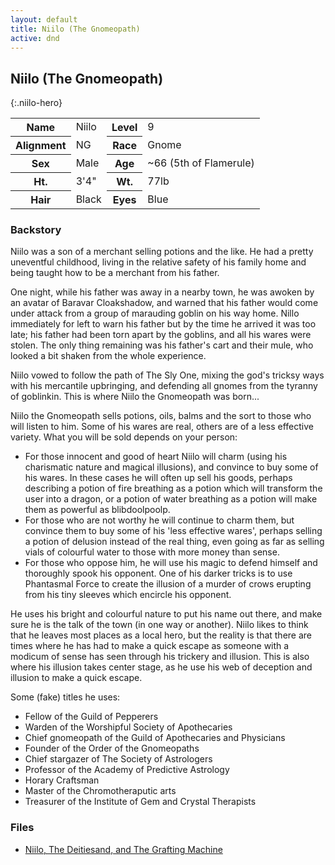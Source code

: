 ```yaml
---
layout: default
title: Niilo (The Gnomeopath)
active: dnd
---
```


## Niilo (The Gnomeopath)
{:.niilo-hero}

<table>
  <tr><th>Name</th><td>Niilo</td><th>Level</th><td>9</td></tr>
  <tr><th>Alignment</th><td>NG</td><th>Race</th><td>Gnome</td></tr>
  <tr><th>Sex</th><td>Male</td><th>Age</th><td>~66 (5th of Flamerule)</td></tr>
  <tr><th>Ht.</th><td>3'4"</td><th>Wt.</th><td>77lb</td></tr>
  <tr><th>Hair</th><td>Black</td><th>Eyes</th><td>Blue</td></tr>
</table>

### Backstory

Niilo was a son of a merchant selling potions and the like. He had a pretty uneventful childhood, living in the relative safety of his family home and being taught how to be a merchant from his father.

One night, while his father was away in a nearby town, he was awoken by an avatar of Baravar Cloakshadow, and warned that his father would come under attack from a group of marauding goblin on his way home. Nillo immediately for left to warn his father but by the time he arrived it was too late; his father had been torn apart by the goblins, and all his wares were stolen. The only thing remaining was his father's cart and their mule, who looked a bit shaken from the whole experience.

Niilo vowed to follow the path of The Sly One, mixing the god's tricksy ways with his mercantile upbringing, and defending all gnomes from the tyranny of goblinkin. This is where Niilo the Gnomeopath was born...

Niilo the Gnomeopath sells potions, oils, balms and the sort to those who will listen to him. Some of his wares are real, others are of a less effective variety. What you will be sold depends on your person:

* For those innocent and good of heart Niilo will charm (using his charismatic nature and magical illusions), and convince to buy some of his wares. In these cases he will often up sell his goods, perhaps describing a potion of fire breathing as a potion which will transform the user into a dragon, or a potion of water breathing as a potion will make them as powerful as blibdoolpoolp.
* For those who are not worthy he will continue to charm them, but convince them to buy some of his 'less effective wares', perhaps selling a potion of delusion instead of the real thing, even going as far as selling vials of colourful water to those with more money than sense.
* For those who oppose him, he will use his magic to defend himself and thoroughly spook his opponent. One of his darker tricks is to use Phantasmal Force to create the illusion of a murder of crows erupting from his tiny sleeves which encircle his opponent.

He uses his bright and colourful nature to put his name out there, and make sure he is the talk of the town (in one way or another). Niilo likes to think that he leaves most places as a local hero, but the reality is that there are times where he has had to make a quick escape as someone with a modicum of sense has seen through his trickery and illusion. This is also where his illusion takes center stage, as he use his web of deception and illusion to make a quick escape.

Some (fake) titles he uses:

* Fellow of the Guild of Pepperers
* Warden of the Worshipful Society of Apothecaries
* Chief gnomeopath of the Guild of Apothecaries and Physicians
* Founder of the Order of the Gnomeopaths
* Chief stargazer of The Society of Astrologers
* Professor of the Academy of Predictive Astrology
* Horary Craftsman
* Master of the Chromotheraputic arts
* Treasurer of the Institute of Gem and Crystal Therapists

### Files

* [Niilo, The Deitiesand, and The Grafting Machine](/assets/files/NiiloTheDeitiesandTheGraftingMachine.pdf)
 